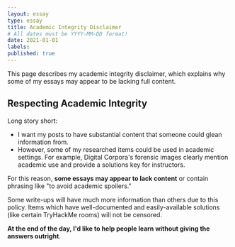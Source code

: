 ```yaml
---
layout: essay
type: essay
title: Academic Integrity Disclaimer
# All dates must be YYYY-MM-DD format!
date: 2021-01-01
labels:
published: true
---
```


This page describes my academic integrity disclaimer, which explains why some of my essays may appear to be lacking full content.

## Respecting Academic Integrity

Long story short:

* I want my posts to have substantial content that someone could glean information from.
* However, some of my researched items could be used in academic settings. For example, Digital Corpora's forensic images clearly mention academic use and provide a solutions key for instructors.

For this reason, **some essays may appear to lack content** or contain phrasing like "to avoid academic spoilers."

Some write-ups will have much more information than others due to this policy. Items which have well-documented and easily-available solutions (like certain TryHackMe rooms) will not be censored.

**At the end of the day, I'd like to help people learn without giving the answers outright**.

